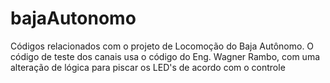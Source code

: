 # bajaAutonomo
Códigos relacionados com o projeto de Locomoção do Baja Autônomo.
O código de teste dos canais usa o código do Eng. Wagner Rambo, com uma alteração de lógica para piscar os LED's de acordo com o controle
